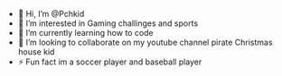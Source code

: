 - 👋 Hi, I’m @Pchkid
- 👀 I’m interested in Gaming challinges and sports 
- 🌱 I’m currently learning how to code
- 💞️ I’m looking to collaborate on my youtube channel pirate Christmas house kid
- ⚡ Fun fact im a soccer player and baseball player

<!---
Pchkid/Pchkid is a ✨ special ✨ repository because its `README.md` (this file) appears on your GitHub profile.
You can click the Preview link to take a look at your changes.
--->
